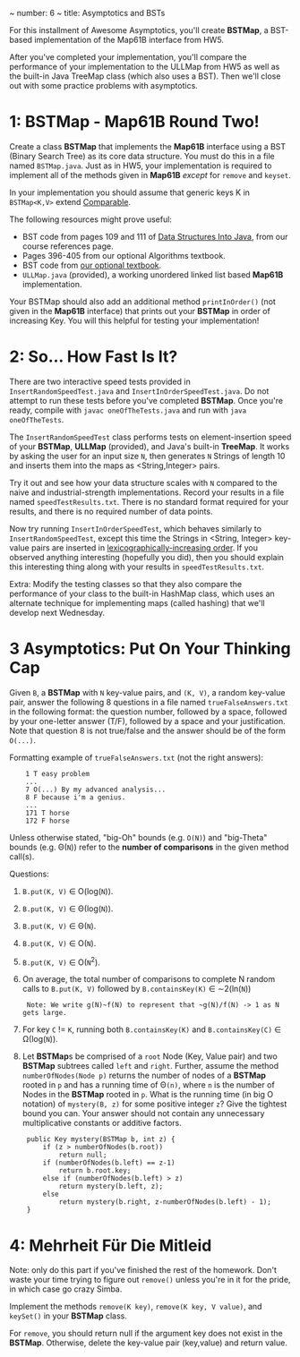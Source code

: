 ~ number: 6
~ title: Asymptotics and BSTs

For this installment of Awesome Asymptotics, you'll create **BSTMap**, a BST-based implementation of the Map61B interface from HW5. 

After you've completed your implementation, you'll compare the performance of your implementation to the ULLMap from HW5 as well as the built-in Java TreeMap class (which also uses a BST). Then we'll close out with some practice problems with asymptotics.

1: BSTMap - Map61B Round Two!
=======

Create a class **BSTMap** that implements the **Map61B** interface using a BST (Binary Search Tree) as its core data structure. You must do this in a file named `BSTMap.java`. Just as in HW5, your implementation is required to implement all of the methods given in **Map61B** *except* for `remove` and `keyset`.

In your implementation you should assume that generic keys K in `BSTMap<K,V>` extend [Comparable<K>](http://docs.oracle.com/javase/7/docs/api/java/lang/Comparable.html).

The following resources might prove useful:

* BST code from pages 109 and 111 of [Data Structures Into Java](http://www-inst.eecs.berkeley.edu/~cs61b/fa14/book2/data-structures.pdf), from our course references page.
* Pages 396-405 from our optional Algorithms textbook.
* BST code from [our optional textbook](http://algs4.cs.princeton.edu/32bst/BST.java.html). 
* `ULLMap.java` (provided), a working unordered linked list based **Map61B** implementation.

Your BSTMap should also add an additional method `printInOrder()` (not given in the **Map61B** interface) that prints out your **BSTMap** in order of increasing Key. You will this helpful for testing your implementation!

2: So... How Fast Is It?
======

There are two interactive speed tests provided in `InsertRandomSpeedTest.java` and `InsertInOrderSpeedTest.java`. Do not attempt to run these tests before you've completed **BSTMap**. Once you're ready, compile with `javac oneOfTheTests.java` and run with `java oneOfTheTests`.

The `InsertRandomSpeedTest` class performs tests on element-insertion speed of your **BSTMap**, **ULLMap** (provided), and Java's built-in **TreeMap**. It works by asking the user for an input size `N`, then generates `N` Strings of length 10 and inserts them into the maps as <String,Integer> pairs.

Try it out and see how your data structure scales with `N` compared to the naive and industrial-strength implementations. Record your results in a file named `speedTestResults.txt`. There is no standard format required for your results, and there is no required number of data points.

Now try running `InsertInOrderSpeedTest`, which behaves similarly to `InsertRandomSpeedTest`, except this time the Strings in <String, Integer> key-value pairs are inserted in [lexicographically-increasing order](http://en.wikipedia.org/wiki/Lexicographical_order). If you observed anything interesting (hopefully you did), then you should explain this interesting thing along with your results in `speedTestResults.txt`.

Extra: Modify the testing classes so that they also compare the performance of your class to the built-in HashMap class, which uses an alternate technique for implementing maps (called hashing) that we'll develop next Wednesday.

3 Asymptotics: Put On Your Thinking Cap
=====
Given `B`, a **BSTMap** with `N` key-value pairs, and `(K, V)`, a random key-value pair, answer the following 8 questions in a file named `trueFalseAnswers.txt` in the following format: the question number, followed by a space, followed by your one-letter answer (T/F), followed by a space and your justification. Note that question 8 is not true/false and the answer should be of the form `O(...)`.

Formatting example of `trueFalseAnswers.txt` (not the right answers): 

        1 T easy problem 
        ...
        7 O(...) By my advanced analysis...
        8 F because i'm a genius. 
        ...
        171 T horse
        172 F horse

Unless otherwise stated, "big-Oh" bounds (e.g. `O(N)`) and "big-Theta" bounds (e.g. &Theta;(`N`)) refer to the **number of comparisons** in the given method call(s). 

Questions:

1. `B.put(K, V)` &isin; O(log(`N`)).
2. `B.put(K, V)` &isin; &Theta;(log(`N`)).
3. `B.put(K, V)` &isin; &Theta;(`N`).
4. `B.put(K, V)` &isin; O(`N`).
5. `B.put(K, V)` &isin; O(`N`<sup>2</sup>).
6. On average, the total number of comparisons to complete N random calls to `B.put(K, V)` followed by `B.containsKey(K)` &isin; &Tilde;2(ln(`N`))

        Note: We write g(N)~f(N) to represent that ~g(N)/f(N) -> 1 as N gets large.

7. For key `C` != `K`, running both `B.containsKey(K)` and `B.containsKey(C)` &isin; &Omega;(log(`N`)).
8. Let **BSTMap**s be comprised of a `root` Node (Key, Value pair) and two **BSTMap** subtrees called `left` and `right`. Further, assume the method `numberOfNodes(Node p)` returns the number of nodes of a **BSTMap** rooted in `p` and has a running time of &Theta;`(n)`, where `n` is the number of Nodes in the **BSTMap** rooted in `p`. What is the running time (in big O notation) of `mystery(B, z)` for some positive integer `z`? Give the tightest bound you can. Your answer should not contain any unnecessary multiplicative constants or additive factors.

        public Key mystery(BSTMap b, int z) {
            if (z > numberOfNodes(b.root)) 
                return null;
            if (numberOfNodes(b.left) == z-1)
                return b.root.key;
            else if (numberOfNodes(b.left) > z)
                return mystery(b.left, z); 
            else 
                return mystery(b.right, z-numberOfNodes(b.left) - 1);
        }

4:  Mehrheit Für Die Mitleid
======

Note: only do this part if you've finished the rest of the homework. Don't waste your time trying to figure out `remove()` unless you're in it for the pride, in which case go crazy Simba.

Implement the methods `remove(K key)`, `remove(K key, V value)`, and `keySet()` in your **BSTMap** class.

For `remove`, you should return null if the argument key does not exist in the **BSTMap**. 
Otherwise, delete the key-value pair (key,value) and return value.

<!--5: Enjoy your Spring Break
=====
You're done.

Hopefully that was fun :)-->